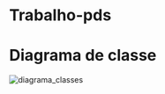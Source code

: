 # Trabalho-pds

# Diagrama de classe
![diagrama_classes](https://github.com/user-attachments/assets/bac159c1-a4b1-45ea-b59d-a8d16ae78640)

